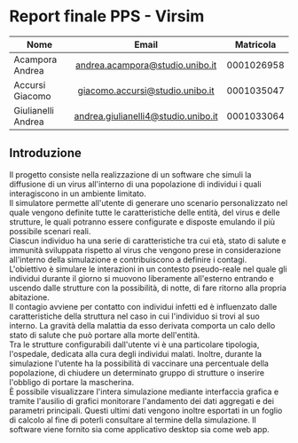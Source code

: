  

# Report finale PPS - Virsim



| Nome               |                Email                | Matricola  |
| ------------------ | :---------------------------------: | ---------- |
| Acampora Andrea    |   andrea.acampora@studio.unibo.it   | 0001026958 |
| Accursi Giacomo    |   giacomo.accursi@studio.unibo.it   | 0001035047 |
| Giulianelli Andrea | andrea.giulianelli4@studio.unibo.it | 0001033064 |



## Introduzione

Il progetto consiste nella realizzazione di un software che simuli la diffusione di un virus all'interno di una popolazione di individui i quali interagiscono in un ambiente limitato. \
Il simulatore permette all'utente di generare uno scenario personalizzato nel quale vengono definite tutte le caratteristiche delle entità, del virus e delle strutture, le quali potranno essere configurate e disposte emulando il più possibile scenari reali. \
Ciascun individuo ha una serie di caratteristiche tra cui età, stato di salute e immunità sviluppata rispetto al virus che vengono prese in considerazione all'interno della simulazione e contribuiscono a definire i contagi. \
L'obiettivo è simulare le interazioni in un contesto pseudo-reale nel quale gli individui durante il giorno si muovono liberamente all'esterno entrando e uscendo dalle strutture con la possibilità, di notte, di fare ritorno alla propria abitazione. \
Il contagio avviene per contatto con individui infetti ed è influenzato dalle caratteristiche della struttura nel caso in cui l'individuo si trovi al suo interno. La gravità della malattia da esso derivata comporta un calo dello stato di salute che può portare alla morte dell'entità. \
Tra le strutture configurabili dall'utente vi è una particolare tipologia, l'ospedale, dedicata alla cura degli individui malati. Inoltre, durante la simulazione l'utente ha la possibilità di vaccinare una percentuale della popolazione, di chiudere un determinato gruppo di strutture o inserire l'obbligo di portare la mascherina. \
È possibile visualizzare l'intera simulazione mediante interfaccia grafica e tramite l'ausilio di grafici monitorare l'andamento dei dati aggregati e dei parametri principali. Questi ultimi dati vengono inoltre esportati in un foglio di calcolo al fine di poterli consultare al termine della simulazione. 
Il software viene fornito sia come applicativo desktop sia come web app. 
<div style="page-break-after: always;"></div>
